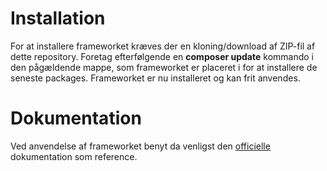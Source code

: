 # Installation
For at installere frameworket kræves der en kloning/download af ZIP-fil af dette repository. Foretag efterfølgende en **composer update** kommando i den pågældende mappe, som frameworket er placeret i for at installere de seneste packages. Frameworket er nu installeret og kan frit anvendes.

# Dokumentation
Ved anvendelse af frameworket benyt da venligst den [officielle](https://github.com/danielwinther/MVC-framework/tree/master/docs) dokumentation som reference.
